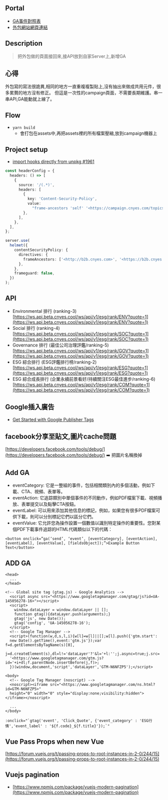## Portal

- [GA事件對照表](https://docs.google.com/spreadsheets/d/15PgEry0JvGlJI9aa_vQK7N9vcJYG5aMfgzLXF5pyUeQ/edit#gid=1860299583)
- [外包網站網頁連結](https://www.ohi-studio.com/work/anue_benefits/index.html)

## Description

> 把外包做的頁面接回來,接API放到自家Server上,新增GA

## 心得

外包寫的寫法很詭異,相同的地方一直重複複製貼上,沒有抽出來做成共用元件，很多累贅的地方沒有修正。 但這是一次性的campaign頁面，不需要長期維護。串一串API,GA能動就上線了。

## Flow

- `yarn build`
    - 會打包在assets中,再把assets裡的所有檔案壓縮,放到campaign機器上

## Project setup

- [import hooks directly from unpkg #1961](https://github.com/preactjs/preact/issues/1961)
    
```ts
const headerConfig = {
  headers: () => [
	{
	  source: '/(.*)',
	  headers: [
		{
		  key: 'Content-Security-Policy',
		  value:
			"frame-ancestors 'self' '<https://campaign.cnyes.com/topics/ESG>' 'localhost:*' '<https://docker.cnyes.cool/*>' '<https://b2b.cnyes.com/*>'",
		},
	  ],
	},
  ],
};
```
    
```ts
server.use(
  helmet({
	contentSecurityPolicy: {
	  directives: {
		frameAncestors: ['<http://b2b.cnyes.com>', '<https://b2b.cnyes.com>'],
	  },
	},
	frameguard: false,
  })
);
```
    

## API

- Environmental 排行 (ranking-3) [https://ws.api.beta.cnyes.cool/ws/api/v1/esg/rank/ENV?quote=1](https://ws.api.beta.cnyes.cool/ws/api/v1/esg/rank/ENV?quote=1)
- Social 排行 (ranking-4) [https://ws.api.beta.cnyes.cool/ws/api/v1/esg/rank/SOC?quote=1](https://ws.api.beta.cnyes.cool/ws/api/v1/esg/rank/SOC?quote=1)
- Governance 排行 (最佳公司治理評鑑/ranking-5) [https://ws.api.beta.cnyes.cool/ws/api/v1/esg/rank/GOV?quote=1](https://ws.api.beta.cnyes.cool/ws/api/v1/esg/rank/GOV?quote=1)
- ESG 綜合排行 (ESG評鑑排行榜/ranking-2) [https://ws.api.beta.cnyes.cool/ws/api/v1/esg/rank/ESG?quote=1](https://ws.api.beta.cnyes.cool/ws/api/v1/esg/rank/ESG?quote=1)
- ESG 綜合成長排行 (企業永續前景看好/持續關注ESG最佳進步/ranking-6) [https://ws.api.beta.cnyes.cool/ws/api/v1/esg/rank/COM?quote=1](https://ws.api.beta.cnyes.cool/ws/api/v1/esg/rank/COM?quote=1)

## Google插入廣告

- [Get Started with Google Publisher Tags](https://developers.google.com/publisher-tag/guides/get-started)

## facebook分享至貼文,圖片cache問題

[https://developers.facebook.com/tools/debug/](https://developers.facebook.com/tools/debug/) :arrow_right: 把圖片名稱換掉

## Add GA

- eventCategory: 它是一整組的事件，包括相關類別內的多個活動，例如下載、CTA、視頻、表單等。
- eventAction: 它追踪類別中單個事件的不同動作，例如PDF檔案下載、視頻播放、表單提交以及點擊CTA按鈕。
- eventLabel: 可以用來添加其他信息的標記，例如，如果您有很多PDF檔案可供下載，則可以分別標記它們以區分它們。
- eventValue: 它允許您為操作設置一個數值以識別特定操作的重要性。您對某個PDF下載事件追踪的HTML代碼類似以下的代碼：

`<button onclick=”ga(‘send’, ‘event’, [eventCategory], [eventAction], [eventLabel], [eventValue], [fieldsObject]);”>Example Button Text</button>`

## ADD GA

```
<head>
  ...
</head>

<!-- Global site tag (gtag.js) - Google Analytics -->
  <script async src="<https://www.googletagmanager.com/gtag/js?id=UA-145056278-16>"></script>
  <script>
    window.dataLayer = window.dataLayer || [];
    function gtag(){dataLayer.push(arguments);}
    gtag('js', new Date());
    gtag('config', 'UA-145056278-16');
  </script>
  <!-- Google Tag Manager -->
  <script>(function(w,d,s,l,i){w[l]=w[l]||[];w[l].push({'gtm.start':
  new Date().getTime(),event:'gtm.js'});var f=d.getElementsByTagName(s)[0],
  j=d.createElement(s),dl=l!='dataLayer'?'&l='+l:'';j.async=true;j.src=
  '<https://www.googletagmanager.com/gtm.js?id='+i+dl;f.parentNode.insertBefore(j,f)>;
  })(window,document,'script','dataLayer','GTM-N6NFZP5');</script>

<body>
  <!-- Google Tag Manager (noscript) -->
  <noscript><iframe src="<https://www.googletagmanager.com/ns.html?id=GTM-N6NFZP5>"
  height="0" width="0" style="display:none;visibility:hidden"></iframe></noscript>

  ...
</body>

```

```
:onclick="`gtag('event', 'Click_Quote', {'event_category' : 'ESG行情','event_label' : '${f.code}_${f.title}'});`"

```

## Vue Pass Props when new Vue

[https://forum.vuejs.org/t/passing-props-to-root-instances-in-2-0/244/15](https://forum.vuejs.org/t/passing-props-to-root-instances-in-2-0/244/15)

## Vuejs pagination

- [https://www.npmjs.com/package/vuejs-modern-pagination](https://www.npmjs.com/package/vuejs-modern-pagination)